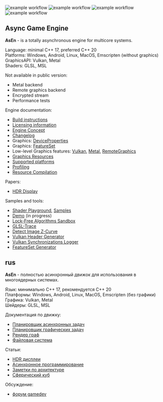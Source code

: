 ![example workflow](https://github.com/azhirnov/as-en/actions/workflows/windows.yml/badge.svg)
![example workflow](https://github.com/azhirnov/as-en/actions/workflows/linux.yml/badge.svg)
![example workflow](https://github.com/azhirnov/as-en/actions/workflows/android.yml/badge.svg)
![example workflow](https://github.com/azhirnov/as-en/actions/workflows/macos.yml/badge.svg)

## Async Game Engine

__AsEn__ - is a totally asynchronous engine for multicore systems.

Language: minimal C++ 17, preferred C++ 20<br/>
Platforms: Windows, Android, Linux, MacOS, Emscripten (without graphics)<br/>
GraphicsAPI: Vulkan, Metal<br/>
Shaders: GLSL, MSL<br/>

Not available in public version:
 * Metal backend
 * Remote graphics backend
 * Encrypted stream
 * Performance tests

Engine documentation:
 * [Build instructions](https://github.com/azhirnov/as-en/blob/dev/AE/docs/engine/Build.md)
 * [Licensing information](https://github.com/azhirnov/as-en/blob/dev/AE/LICENSE.md)
 * [Engine Concept](https://github.com/azhirnov/as-en/blob/dev/AE/docs/engine/Concept.md)
 * [Changelog](https://github.com/azhirnov/as-en/blob/dev/AE/engine/Changelog.md)
 * Graphics: [DeviceProperties](https://github.com/azhirnov/as-en/blob/dev/AE/docs/engine/DeviceProperties.md)
 * Graphics: [FeatureSet](https://github.com/azhirnov/as-en/blob/dev/AE/docs/engine/FeatureSet.md)
 * Low-level Graphics features: [Vulkan](https://github.com/azhirnov/as-en/blob/dev/AE/docs/engine/VulkanFeatures.md), [Metal](https://github.com/azhirnov/as-en/blob/dev/AE/docs/engine/MetalFeatures.md), [RemoteGraphics](https://github.com/azhirnov/as-en/blob/dev/AE/docs/engine/RemoteGraphicsFeatures.md)
 * [Graphics Resources](https://github.com/azhirnov/as-en/blob/dev/AE/docs/engine/GraphicsResources.md)
 * [Supported platforms](https://github.com/azhirnov/as-en/blob/dev/AE/docs/engine/Platforms.md)
 * [Profiling](https://github.com/azhirnov/as-en/blob/dev/AE/docs/engine/Profiling.md)
 * [Resource Compilation](https://github.com/azhirnov/as-en/blob/dev/AE/docs/engine/ResourceCompilation.md)

Papers:
 * [HDR Display](https://github.com/azhirnov/as-en/blob/dev/AE/docs/papers/HDR_Display.md)

Samples and tools:
 * [Shader Playground](https://github.com/azhirnov/as-en/blob/dev/AE/samples/res_editor/Readme.md), [Samples](https://github.com/azhirnov/as-en/blob/dev/AE/samples/res_editor/docs/Samples.md)
 * [Demo](https://github.com/azhirnov/as-en/blob/dev/AE/samples/demo/Readme.md) (in progress)
 * [Lock-Free Algorithms Sandbox](https://github.com/azhirnov/as-en/blob/dev/AE/engine/tools/lfas/Readme.md)
 * [GLSL-Trace](https://github.com/azhirnov/as-en/blob/dev/AE/engine/tools/res_pack/shader_trace/Readme.md)
 * [Detect Image Z-Curve](https://github.com/azhirnov/as-en/blob/dev/AE/engine/tools/vulkan_image_zcurve/Readme.md)
 * [Vulkan Header Generator](https://github.com/azhirnov/as-en/blob/dev/AE/engine/tools/vulkan_header_gen/Readme.md)
 * [Vulkan Synchronizations Logger](https://github.com/azhirnov/as-en/blob/dev/AE/engine/tools/vulkan_sync_log/Readme.md)
 * [FeatureSet Generator](https://github.com/azhirnov/as-en/blob/dev/AE/engine/tools/feature_set_gen/Readme.md)


## rus

__AsEn__ - полностью асинхронный движок для использования в многоядерных системах.

Язык: минимально C++ 17, рекомендуется C++ 20<br/>
Платформы: Windows, Android, Linux, MacOS, Emscripten (без графики)<br/>
Графика: Vulkan, Metal<br/>
Шейдеры: GLSL, MSL<br/>

Документация по движку:
 * [Планировщик асинхронных задач](https://github.com/azhirnov/as-en/blob/dev/AE/docs/engine/TaskScheduler-ru.md)
 * [Планировщик графических задач](https://github.com/azhirnov/as-en/blob/dev/AE/docs/engine/RenderTaskScheduler-ru.md)
 * [Рендер граф](https://github.com/azhirnov/as-en/blob/dev/AE/docs/engine/RenderGraph-ru.md)
 * [Файловая система](https://github.com/azhirnov/as-en/blob/dev/AE/docs/engine/VirtualFileSystem-ru.md)

Статьи:
 * [HDR дисплеи](https://github.com/azhirnov/as-en/blob/dev/AE/docs/papers/HDR_Display-ru.md)
 * [Асинхронное программирование](https://github.com/azhirnov/as-en/blob/dev/AE/docs/papers/AsyncProgramming-ru.md)
 * [Заметки по архитектуре](https://github.com/azhirnov/as-en/blob/dev/AE/docs/papers/ArchitectureNotes-ru.md)
 * [Сферический куб](https://github.com/azhirnov/as-en/blob/dev/AE/docs/papers/SphericalCube-ru.md)

Обсуждение:
 * [форум gamedev](https://gamedev.ru/flame/forum/?id=277212)
